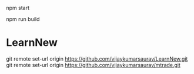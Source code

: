 npm start

npm run build

# LearnNew


git remote set-url origin https://github.com/vijaykumarsaurav/LearnNew.git
git remote set-url origin https://github.com/vijaykumarsaurav/mtrade.git